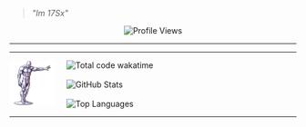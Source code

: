 > _"Im 17Sx"_

<div align="center">
  <img src="https://komarev.com/ghpvc/?username=17Sx&style=for-the-badge&color=4F46E5" alt="Profile Views" />
</div>

---

---

<div style="display: flex; align-items: flex-start; gap: 20px;">
  <div style="flex: 0 0 80px;">
    <img src="silver_surfer.png" alt="Silver Surfer" width="100%"/>
  </div>
  <div style="flex: 1;">
    <img src="https://wakatime.com/badge/user/ba4a277b-c7f5-427c-ad83-1dd336249fe8.svg" alt="Total code wakatime"/>
    <br><br>
    <img src="https://github-readme-stats.vercel.app/api?username=17Sx&show_icons=true&theme=dark&hide_border=true&bg_color=0D1117&title_color=4F46E5&text_color=FFFFFF&icon_color=4F46E5" alt="GitHub Stats"/>
    <br><br>
    <img src="https://github-readme-stats.vercel.app/api/top-langs/?username=17Sx&layout=compact&theme=dark&hide_border=true&bg_color=0D1117&title_color=4F46E5&text_color=FFFFFF" alt="Top Languages"/>
  </div>
</div>

---
